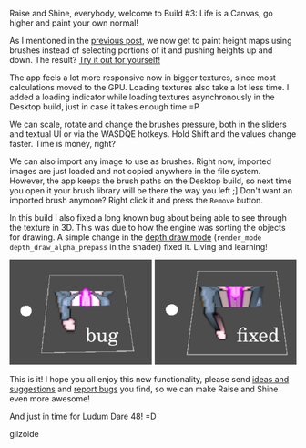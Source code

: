 Raise and Shine, everybody, welcome to Build #3: Life is a Canvas, go higher and paint your own normal!

As I mentioned in the [previous post](https://gilzoide.itch.io/raise-and-shine/devlog/243863/painting-heights-is-normal), we now get to paint  height maps using brushes instead of selecting portions of it and pushing heights up and down. The result? [Try it out for yourself!](https://gilzoide.itch.io/raise-and-shine)

The app feels a lot more responsive now in bigger textures, since most calculations moved to the GPU. Loading textures also take a lot less time. I added a loading indicator while loading textures asynchronously in the Desktop build, just in case it takes enough time =P

We can scale, rotate and change the brushes pressure, both in the sliders and textual UI or via the WASDQE hotkeys. Hold Shift and the values change faster. Time is money, right?

We can also import any image to use as brushes. Right now, imported images are just loaded and not copied anywhere in the file system. However, the app keeps the brush paths on the Desktop build, so next time you open it your brush library will be there the way you left ;]
Don't want an imported brush anymore? Right click it and press the `Remove` button.

In this build I also fixed a long known bug about being able to see through the texture in 3D. This was due to how the engine was sorting the objects for drawing. A simple change in the [depth draw mode](https://docs.godotengine.org/en/stable/tutorials/3d/spatial_material.html#depth-draw-mode) (`render_mode depth_draw_alpha_prepass` in the shader) fixed it. Living and learning!

![Before and after bug](screenshots/depth_bug_vs.png)

This is it! 
I hope you all enjoy this new functionality, please send [ideas and suggestions](https://itch.io/t/1299103/ideas-and-suggestions-)
and [report bugs](https://itch.io/t/1299126/bug-tracker-) you find, so we can make Raise and Shine even more awesome!

And just in time for Ludum Dare 48! =D

gilzoide
